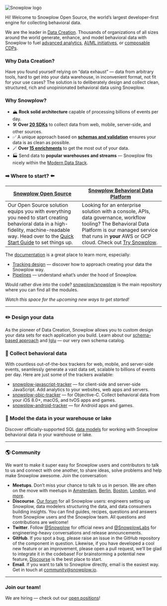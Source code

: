 ![Snowplow logo](https://raw.githubusercontent.com/snowplow/snowplow/master/media/snowplow_logo.png)

Hi! Welcome to Snowplow Open Source, the world’s largest developer-first engine for collecting behavioral data.  

We are the leader in [Data Creation](https://snowplow.io/what-is-data-creation/?utm_source=github&utm_content=landing-page). Thousands of organizations of all sizes around the world generate, enhance, and model behavioral data with Snowplow to fuel [advanced analytics](https://snowplow.io/advanced-analytics/?utm_source=github&utm_content=landing-page), [AI/ML initiatives](https://snowplow.io/ai-ml/?utm_source=github&utm_content=landing-page), or [composable CDPs](https://snowplow.io/composable-cdp/?utm_source=github&utm_content=landing-page).

### Why Data Creation?

Have you found yourself relying on “data exhaust” — data from arbitrary tools, hard to get into your data warehouse, in inconvenient format, not fit for your use cases? The solution is to deliberately design and collect clean, structured, rich and unopinionated behavioral data using Snowplow.

### Why Snowplow?

* 🏔️ **Rock solid architecture** capable of processing billions of events per day.
* 🛠️ **Over [20 SDKs](https://docs.snowplow.io/docs/collecting-data/collecting-from-own-applications/?utm_source=github&utm_content=landing-page)** to collect data from web, mobile, server-side, and other sources.
* ✅ A unique approach based on **[schemas and validation](https://docs.snowplow.io/docs/understanding-tracking-design/understanding-schemas-and-validation/?utm_source=github&utm_content=landing-page)** ensures your data is as clean as possible.
* 🪄 **Over [15 enrichments](https://docs.snowplow.io/docs/enriching-your-data/available-enrichments/?utm_source=github&utm_content=landing-page)** to get the most out of your data.
* 🏭 Send data to **popular warehouses and streams** — Snowplow fits nicely within the [Modern Data Stack](https://snowplow.io/blog/2021/05/12/modern-data-stack/?utm_source=github&utm_content=landing-page).

### ➡ Where to start? ⬅️

| [Snowplow Open Source](https://snowplow.io/snowplow-open-source/?utm_source=github&utm_content=landing-page)  | [Snowplow Behavioral Data Platform](https://snowplow.io/snowplow-bdp/?utm_source=github&utm_content=landing-page) |
| ------------- | ------------- |
| Our Open Source solution equips you with everything you need to start creating behavioral data in a high-fidelity, machine-readable way. Head over to the [Quick Start Guide](https://docs.snowplow.io/docs/open-source-quick-start/what-is-the-quick-start-for-open-source/?utm_source=github&utm_content=landing-page) to set things up. | Looking for an enterprise solution with a console, APIs, data governance, workflow tooling? The Behavioral Data Platform is our managed service that runs in **your** AWS or GCP cloud. Check out [Try Snowplow](https://try.snowplowanalytics.com/?utm_source=github&utm_content=landing-page). |

The [documentation](https://docs.snowplow.io/?utm_source=github&utm_content=landing-page) is a great place to learn more, especially:

* [Tracking design](https://docs.snowplow.io/docs/understanding-tracking-design/?utm_source=github&utm_content=landing-page) — discover how to approach creating your data the Snowplow way.
* [Pipelines](https://docs.snowplow.io/docs/understanding-your-pipeline/?utm_source=github&utm_content=landing-page) — understand what’s under the hood of Snowplow.

Would rather dive into the code? [snowplow/snowplow](https://github.com/snowplow/snowplow) is the main repository where you can find all the modules.

_Watch this space for the upcoming new ways to get started!_

---

### ✏️ Design your data

As the pioneer of Data Creation, Snowplow allows you to custom design your data sets for each application you build. Learn about our [schema-based approach](https://docs.snowplow.io/docs/understanding-tracking-design/understanding-schemas-and-validation/?utm_source=github&utm_content=landing-page) and [Iglu](https://github.com/snowplow/iglu) — our very own schema catalog.

### 🧲 Collect behavioral data

With countless out-of-the-box trackers for web, mobile, and server-side events, seamlessly generate a vast data set, scalable to billions of events per day. Here are just some of the trackers available:

* [snowplow-javascript-tracker](https://github.com/snowplow/snowplow-javascript-tracker) — for client-side and server-side JavaScript. Add analytics to your websites, web apps and servers.
* [snowplow-objc-tracker](https://github.com/snowplow/snowplow-objc-tracker) — for Objective-C. Collect behavioral data from your iOS 8.0+, macOS, and tvOS apps and games.
* [snowplow-android-tracker](https://github.com/snowplow/snowplow-android-tracker) — for Android apps and games.

### 🔬 Model the data in your warehouse or lake

Discover officially-supported SQL [data models](https://github.com/snowplow/data-models) for working with Snowplow behavioral data in your warehouse or lake.

---

### 🌎 Community 

We want to make it super easy for Snowplow users and contributors to talk to us and connect with one another, to share ideas, solve problems and help make Snowplow awesome. Join the conversation:

* **Meetups**. Don’t miss your chance to talk to us in person. We are often on the move with meetups in [Amsterdam](https://www.meetup.com/snowplow-analytics-amsterdam/), [Berlin](https://www.meetup.com/snowplow-analytics-berlin/), [Boston](https://www.meetup.com/snowplow-analytics-boston/), [London](https://www.meetup.com/snowplow-analytics-london/), and [more](https://www.meetup.com/topics/snowplow/all/).
* **Discourse**. [Our forum](http://discourse.snowplow.io/) for all Snowplow users: engineers setting up Snowplow, data modelers structuring the data, and data consumers building insights. You can find guides, recipes, questions and answers from Snowplow users and the Snowplow team. All questions and contributions are welcome!
* **Twitter**. Follow [@Snowplow](https://twitter.com/snowplow) for official news and [@SnowplowLabs](https://twitter.com/snowplowlabs) for engineering-heavy conversations and release announcements.
* **GitHub**. If you spot a bug, please raise an issue in the GitHub repository of the component in question. Likewise, if you have developed a cool new feature or an improvement, please open a pull request, we’ll be glad to integrate it in the codebase! For brainstorming a potential new feature, [Discourse](http://discourse.snowplow.io/) is the best place to start.
* **Email**. If you want to talk to Snowplow directly, email is the easiest way. Get in touch at community@snowplow.io.

---

### Join our team!

We are hiring — check out our [open positions](https://snowplow.io/careers/?utm_source=github&utm_content=landing-page)!
